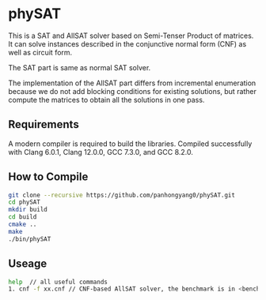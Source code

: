 # phySAT

This is a SAT and AllSAT solver based on Semi-Tenser Product of matrices.
It can solve instances described in the conjunctive normal form (CNF) as well as circuit form.

The SAT part is same as normal SAT solver.

The implementation of the AllSAT part differs from incremental enumeration because we do not add blocking conditions for existing solutions, but rather compute the matrices to obtain all the solutions in one pass.

## Requirements
A modern compiler is required to build the libraries. Compiled successfully with Clang 6.0.1, Clang 12.0.0, GCC 7.3.0, and GCC 8.2.0. 

## How to Compile
```bash
git clone --recursive https://github.com/panhongyang0/phySAT.git
cd phySAT
mkdir build
cd build
cmake ..
make
./bin/phySAT
```
## Useage
```bash
help  // all useful commands
1. cnf -f xx.cnf // CNF-based AllSAT solver, the benchmark is in <benchmark> 
```
